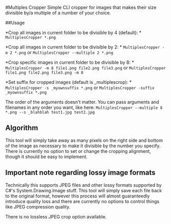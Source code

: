 #Multiples Cropper
Simple CLI cropper for images that makes their size divisible by/a multiple of a number of your choice.

##Usage

*Crop all images in current folder to be divisible by 4 (default): *
```MultiplesCropper *.png```

*Crop all images in current folder to be divisible by 2: *
```MultiplesCropper -m 2 *.png```
or
```MultiplesCropper --multiple 2 *.png```

*Crop specific images in current folder to be divisible by 8: *
```MultiplesCropper -m 8 file1.png file2.png file3.png```
or
```MultiplesCropper file1.png file2.png file3.png -m 8```


*Set suffix for cropped images (default is _multiplescrop): *
```MultiplesCropper -s _myownsuffix *.png```
or
```MultiplesCropper -suffix _myownsuffix *.png```

The order of the arguments doesn't matter. You can pass arguments and filenames in any order you want, like here:
```MultiplesCropper --multiple 8 *.png --s _blahblah test1.jpg test2.jpg```

## Algorithm
This tool will simply take away as many pixels on the right side and bottom of the image as necessary to make it divisible by the number you specify. There is currently no option to set or change the cropping alignment, though it should be easy to implement.

## Important note regarding lossy image formats 
Technically this supports JPEG files and other lossy formats supported by C#'s System.Drawing.Image stuff. This tool will simply save each file back to the original format, however this process will almost guaranteedly introduce quality loss and there are currently no options to control things like JPEG compression quality. 

There is no lossless JPEG crop option available.